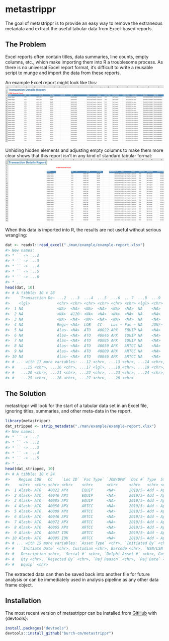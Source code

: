 
<!-- README.md is generated from README.Rmd. Please edit that file -->

# metastrippr

<!-- badges: start -->

<!-- badges: end -->

The goal of metastrippr is to provide an easy way to remove the
extraneous metadata and extract the useful tabular data from Excel-based
reports.

## The Problem

Excel reports often contain titles, data summaries, line counts, empty
columns, etc., which make importing them into R a troublesome process.
As there is no universal Excel report format, it’s difficult to write a
reusable script to munge and import the data from these reports.

An example Excel report might look like this:  
![Example Excel Report](./man/img/init-excel.png)

Unhiding hidden elements and adjusting empty columns to make them more
clear shows that this report isn’t in any kind of standard tabular
format:  
![Example Excel Report - Unhidden](./man/img/unhidden-excel.png)

When this data is imported into R, the results are not useful without
serious wrangling:

``` r
dat <- readxl::read_excel("./man/example/example-report.xlsx")
#> New names:
#> * `` -> ...2
#> * `` -> ...3
#> * `` -> ...4
#> * `` -> ...5
#> * `` -> ...6
#> * ...
head(dat, 10)
#> # A tibble: 10 x 28
#>    `Transaction De~ ...2  ...3  ...4  ...5  ...6  ...7  ...8  ...9  ...10 ...11
#>    <lgl>            <chr> <chr> <chr> <chr> <chr> <chr> <lgl> <chr> <chr> <chr>
#>  1 NA               <NA>  <NA>  <NA>  <NA>  <NA>  <NA>  NA    <NA>  <NA>  <NA> 
#>  2 NA               <NA>  4120~ <NA>  <NA>  <NA>  <NA>  NA    <NA>  <NA>  <NA> 
#>  3 NA               <NA>  <NA>  <NA>  <NA>  <NA>  <NA>  NA    <NA>  <NA>  <NA> 
#>  4 NA               Regi~ <NA>  LOB   CC    Loc ~ Fac ~ NA    JON/~ Doc # Type 
#>  5 NA               Alas~ <NA>  ATO   40022 APX   EQUIP NA    <NA>  2019~ Add ~
#>  6 NA               Alas~ <NA>  ATO   40046 APX   EQUIP NA    <NA>  2019~ Add ~
#>  7 NA               Alas~ <NA>  ATO   40085 APX   EQUIP NA    <NA>  2019~ Add ~
#>  8 NA               Alas~ <NA>  ATO   40050 APX   ARTCC NA    <NA>  2019~ Add ~
#>  9 NA               Alas~ <NA>  ATO   40009 APX   ARTCC NA    <NA>  2019~ Add ~
#> 10 NA               Alas~ <NA>  ATO   40046 APX   ARTCC NA    <NA>  2019~ Add ~
#> # ... with 17 more variables: ...12 <chr>, ...13 <chr>, ...14 <chr>,
#> #   ...15 <chr>, ...16 <chr>, ...17 <lgl>, ...18 <chr>, ...19 <chr>,
#> #   ...20 <chr>, ...21 <chr>, ...22 <chr>, ...23 <chr>, ...24 <chr>,
#> #   ...25 <chr>, ...26 <chr>, ...27 <chr>, ...28 <chr>
```

## The Solution

metastrippr will look for the start of a tabular data set in an Excel
file, ignoring titles, summaries, and other meta-data in the report.

``` r
library(metastrippr)
dat_stripped <- strip_metadata("./man/example/example-report.xlsx")
#> New names:
#> * `` -> ...1
#> * `` -> ...2
#> * `` -> ...3
#> * `` -> ...4
#> * `` -> ...5
#> * ...
head(dat_stripped, 10)
#> # A tibble: 10 x 24
#>    Region LOB   CC    `Loc ID` `Fac Type` `JON/DPN` `Doc #` Type  Status
#>    <chr>  <chr> <chr> <chr>    <chr>      <chr>     <chr>   <chr> <chr> 
#>  1 Alask~ ATO   40022 APX      EQUIP      <NA>      2019/5~ Add ~ Appro~
#>  2 Alask~ ATO   40046 APX      EQUIP      <NA>      2019/5~ Add ~ Appro~
#>  3 Alask~ ATO   40085 APX      EQUIP      <NA>      2019/5~ Add ~ Appro~
#>  4 Alask~ ATO   40050 APX      ARTCC      <NA>      2019/5~ Add ~ Appro~
#>  5 Alask~ ATO   40009 APX      ARTCC      <NA>      2019/5~ Add ~ Appro~
#>  6 Alask~ ATO   40046 APX      ARTCC      <NA>      2019/5~ Add ~ Appro~
#>  7 Alask~ ATO   40072 APX      ARTCC      <NA>      2019/5~ Add ~ Appro~
#>  8 Alask~ ATO   40065 APX      ARTCC      <NA>      2019/5~ Add ~ Appro~
#>  9 Alask~ ATO   40047 IDK      ARTCC      <NA>      2019/5~ Add ~ Appro~
#> 10 Alask~ ATO   40095 IDK      ARTCC      <NA>      2019/5~ Add ~ Appro~
#> # ... with 15 more variables: `Asset Type` <chr>, `Initiated By` <chr>,
#> #   `Initiate Date` <chr>, Custodian <chr>, Barcode <chr>, `NSN/LSN` <chr>,
#> #   Description <chr>, `Serial #` <chr>, `Delphi Asset #` <chr>, Cost <chr>,
#> #   Qty <chr>, `Rejected By` <chr>, `Rej Reason` <chr>, `Rej Date` <chr>, `Test
#> #   Equip` <chr>
```

The extracted data can then be saved back into another file for future
analysis or can be immediately used in analysis pipeline as any other
data frame object.

## Installation

<!-- You can install the released version of metastrippr from [CRAN](https://CRAN.R-project.org) with: -->

<!-- ``` r -->

<!-- install.packages("metastrippr") -->

<!-- ``` -->

The most recent version of metastrippr can be installed from
[GitHub](https://github.com/burch-cm/metastrippr) with {devtools}:

``` r
install.packages("devtools")
devtools::install_github("burch-cm/metastrippr")
```
